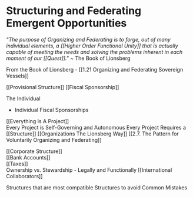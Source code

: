# Structuring and Federating Emergent Opportunities

_"The purpose of Organizing and Federating is to forge, out of many individual elements, a [[Higher Order Functional Unity]] that is actually capable of meeting the needs and solving the problems inherent in each moment of our [[Quest]]."_
~ The Book of Lionsberg 

From the Book of Lionsberg - [[1.21 Organizing and Federating Sovereign Vessels]]

[[Provisional Structure]] 
[[Fiscal Sponsorship]] 

The Individual 
- Individual Fiscal Sponsorships 

[[Everything Is A Project]]  
Every Project is Self-Governing and Autonomous 
Every Project Requires a [[Structure]] 
[[Organizations The Lionsberg Way]] 
[[2.7. The Pattern for Voluntarily Organizing and Federating]] 


[[Corporate Structure]]  
[[Bank Accounts]]  
[[Taxes]]  
Ownership vs. Stewardship - Legally and Functionally 
[[International Collaborators]]  

Structures that are most compatible 
Structures to avoid 
Common Mistakes 

 
